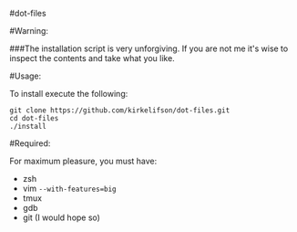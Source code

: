 #dot-files

#Warning:

###The installation script is very unforgiving. If you are not me it's wise to inspect the contents and take what you like.

#Usage:

To install execute the following:

```
git clone https://github.com/kirkelifson/dot-files.git
cd dot-files
./install
```

#Required:

For maximum pleasure, you must have:

* zsh
* vim `--with-features=big`
* tmux
* gdb
* git (I would hope so)
